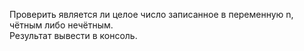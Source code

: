 Проверить является ли целое число записанное в переменную n, чётным либо нечётным.  
Результат вывести в консоль.
